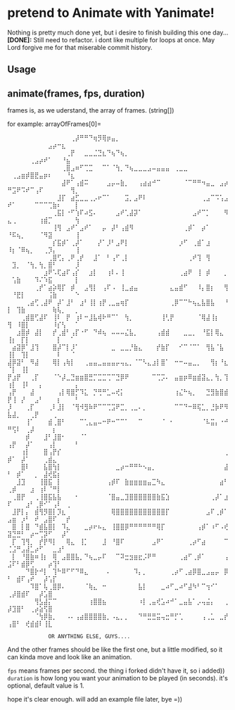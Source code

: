 # pretend to Animate with Yanimate! 

Nothing is pretty much done yet, but i desire to finish building this one day... </br>
**[DONE]:** Still need to refactor. i dont like multiple for loops at once. May Lord forgive me for that miserable commit history.
## Usage

## animate(frames, fps, duration)
frames is, as we uderstand, the array of frames. (string[])

for example:
arrayOfFrames[0]= 

⠀⠀⠀⠀⠀⠀⠀⠀⠀⠀⠀⠀⠀⠀⢀⡼⠛⠛⠙⢶⡻⢿⡶⣤⡀⠀⠀⠀⠀⠀⠀⠀⠀⠀⠀⠀⠀⠀⠀⠀⠀⠀⠀⠀⠀⠀⠀⠀⠀⠀⠀⠀⠀⠀⠀⠀⠀⠀⣠⡴⠒⣆⠀⠀⠀
⠀⠀⠀⠀⠀⠀⠀⠀⠀⠀⠀⠀⠀⢀⡟⠀⠀⣀⣀⣈⣙⣆⠙⢦⠙⢦⡀⠀⠀⠀⠀⠀⠀⠀⠀⠀⠀⠀⠀⠀⠀⠀⠀⠀⠀⠀⠀⠀⠀⠀⠀⠀⠀⠀⢀⣠⡴⠞⠁⠀⠀⠘⣦⠀⠀
⠀⠀⠀⠀⠀⠀⠀⠀⠀⠀⠀⠀⢀⣿⣠⠶⠋⢉⣉⠀⠀⠉⠁⠈⢳⡀⠙⢦⣀⣀⣀⣠⠤⣤⣤⣤⠀⢀⣀⣀⠀⠀⠀⠀⠀⠀⠀⠀⠀⠀⢀⣠⣶⡾⣿⣟⣤⡶⠆⠀⠀⠀⠘⣆⠀
⠀⠀⠀⠀⠀⠀⠀⠀⠀⠀⠀⠀⣼⠟⠁⢠⣾⠭⠀⠀⠀⠀⣠⡤⠤⣷⡀⠀⠀⢠⣴⣴⠚⠉⠀⠀⠀⠀⠀⠈⠉⠛⠛⠲⣤⣀⠀⣠⡴⠛⣩⠟⠩⠞⠉⢠⠏⠀⠀⠀⠀⠀⠀⢻⡀
⠀⠀⠀⠀⠀⠀⠀⠀⠀⠀⠀⣸⡏⠀⣴⣋⣀⣀⢀⡠⠖⠉⠁⠀⠀⠀⣩⡀⣠⠟⠇⠀⠀⠀⠀⠀⠀⠀⠀⠀⠀⠀⠀⢀⣠⠉⠩⢡⣠⠞⠁⠀⠀⠀⠀⠉⠉⠉⢉⣷⠆⠀⠀⠀⡇
⠀⠀⠀⠀⠀⠀⠀⠀⠀⠀⢀⣯⡇⠐⠋⢱⠏⠴⣫⠄⠀⠀⠀⠀⣠⠞⢁⣼⡽⠁⠀⠀⠀⠀⠀⠀⠀⠀⠀⠀⠀⣠⠞⠉⡁⠀⠀⠀⠻⣄⢀⠀⠀⠀⠀⠀⢰⣾⡉⠀⠀⠀⠀⠀⢳
⠀⠀⠀⠀⠀⠀⠀⠀⠀⠀⢸⢻⠀⣠⠞⠁⣠⠞⠁⠀⠀⡤⠀⡼⠃⢠⣾⠻⠀⠀⠀⠀⠀⠀⠀⠀⠀⠀⠀⢀⡾⠁⠀⡴⠁⠀⠀⠀⠀⠘⠯⢦⡀⠀⠀⠀⠈⠻⣽⠀⠀⠀⠀⠀⢸
⠀⠀⠀⠀⠀⠀⠀⠀⠀⠀⡎⣯⡾⠁⢀⡼⠁⠀⠀⠀⡜⠁⡸⠃⣠⠟⡇⠀⠀⠀⠀⠀⠀⠀⠀⠀⠀⠀⡰⠋⠀⢀⣾⠁⣰⠀⠀⠀⠀⠸⡆⠈⠿⢦⡀⠀⠀⢀⡹⡄⠀⠀⠀⠀⢸
⠀⠀⠀⠀⠀⠀⠀⠀⠀⢀⣿⢋⡄⢀⠟⢀⡞⠀⠀⣸⠁⠀⠃⢠⠋⢀⡇⠀⠀⠀⠀⠀⠀⠀⠀⠀⠀⠀⠀⠀⢀⠞⢹⠀⢻⠀⠀⠀⠀⠀⣹⡀⠀⠈⢳⡀⢳⡀⣿⠃⠀⠀⠀⠀⡸
⠀⠀⠀⠀⠀⠀⠀⠀⣰⠟⠡⢏⣴⠏⢠⡎⠀⠀⣰⡇⠀⠀⢰⠇⠄⢸⠀⠀⠀⠀⠀⠀⠀⠀⠀⠀⠀⠀⢀⣴⠟⠀⢸⠀⡾⠀⠀⠀⡀⠀⢡⣷⠀⠀⠀⠹⠌⠱⣯⠀⠀⠀⠀⠀⡇
⠀⠀⠀⠀⠀⠀⢀⡞⠁⣴⡵⢿⡏⠀⡾⠀⠀⣠⢻⡇⠀⢠⠏⠠⠀⢸⣀⣴⣤⠀⠀⠀⠀⠀⠀⠀⣄⣤⣾⠋⠀⠀⠸⡄⣿⡆⠀⠀⢻⠀⠘⣟⡇⠀⠀⠀⠀⠀⢨⣷⠀⠀⠀⠀⠑
⠀⠀⠀⠀⢀⣴⢋⢀⣼⠟⠀⡼⠁⣸⠃⠀⣰⠃⢸⡇⢰⡟⢀⣀⣤⢶⡏⠀⠀⠀⠀⠀⠀⠀⠀⠀⢀⡿⠉⠉⠓⢦⣄⣧⣿⣧⠀⠀⠘⡇⠀⢹⣷⠀⠀⠀⠀⠀⠀⢷⢧⡀⠀⠀⡀
⠀⠀⠀⢀⣾⣿⢋⣼⠏⠀⢸⠇⠀⡟⠀⢰⠇⠒⣸⣧⢾⠗⠛⠉⠁⠀⢳⡀⠀⠀⠀⠀⠀⠀⢸⢃⡟⠀⠀⠀⠀⠀⠈⢿⣼⢸⡆⠀⠀⢻⠀⠸⣿⡇⠀⠀⠀⠀⠀⠸⡎⢣⠀⠀⠁
⠀⠀⣰⣿⡾⠀⣼⡇⠀⠀⡞⢀⣾⠃⢠⡏⠐⠋⠀⠙⠾⢦⠀⠤⠤⠤⣌⣧⡀⠀⠀⠀⠀⢠⣾⣾⠀⠀⠀⣀⣀⡀⠀⠘⣯⡇⢿⣄⠀⢸⡆⠀⡏⡇⠀⠀⠀⠀⠀⠀⡇⠀⠀⠁⠀
⠀⣴⣽⡿⠁⣸⢹⠀⠀⠀⣿⡼⠉⡇⡸⠁⠀⠀⠀⠀⠀⠀⠀⣀⠀⣀⣀⡘⣷⣄⠀⠀⠀⡞⣷⡏⠀⠀⠊⠉⠈⠉⠁⠀⢻⣧⠈⣧⠀⢸⡇⠀⢹⡇⠀⠀⠀⠀⠀⠀⠇⠀⠀⠈⠀
⣼⡿⣽⠃⠀⠻⣼⠀⠀⠀⢿⡇⢠⢷⡇⠀⠀⢀⣤⣤⣀⣤⣤⣤⡤⢤⣄⡀⠈⠉⠣⣄⣰⡇⣿⠁⠀⠒⠒⠤⣤⣀⡀⠀⠀⢻⡆⠘⣆⠈⡇⠀⢸⡇⠀⠀⠀⠀⠀⠀⠀⠀⠀⠀⠀
⡟⣰⡟⠀⠀⢀⡏⠀⠀⠀⠈⠑⡼⣀⣙⣶⣶⣿⣛⡉⣉⣉⢉⠉⣙⡿⠟⠀⠀⠀⠀⠀⠉⢉⡩⠄⠀⣤⣶⡶⠿⣶⣾⣽⣄⡀⢳⡀⢹⢰⡇⠀⢸⠇⠀⠀⡄⠀⠀⠀⠀⠀⠀⠀⡄
⢠⡟⠀⠀⠀⣼⠀⠀⠀⠀⠀⢠⡇⢿⣿⡋⠹⣅⠀⡙⢛⠛⣁⠤⢞⡅⠀⠀⠀⠀⠀⠀⠀⠀⠀⠀⠀⢰⣌⠓⢦⡀⠀⠀⣙⣻⣷⣿⣾⡟⢸⠀⡜⠀⠀⣠⠃⠀⠀⠀⡆⠀⠀⠀⠃
⡸⠀⠀⠀⢀⡏⠀⠀⠀⢀⠇⣸⡇⠀⠈⢻⠺⣻⠷⠟⠉⠉⢉⣩⠟⣉⡀⢀⣀⠄⡀⠀⠀⠀⠀⠀⠀⠉⠉⠙⠒⠿⢯⣁⡀⣘⡷⠟⠻⣧⣼⡀⠀⠀⢀⡟⠀⠀⠀⢀⠀⠀⠀⠀⠀
⠀⠀⠀⠀⢸⠁⠀⠀⠀⣾⢀⣿⠃⠀⠀⠀⠉⢁⣄⣤⠤⠒⠟⠒⠉⠉⠁⠀⠀⠉⠀⠀⠀⠀⠈⠀⠂⠀⠀⠀⠀⠀⠀⠈⠧⣭⡄⠐⠚⠛⢫⠇⠀⢀⡼⠀⠀⠀⠀⡆⠀⠀⠀⠀⠀
⠀⠀⠀⠀⡾⠀⠀⠀⣸⠃⣸⣿⠂⠀⠀⠀⠈⠁⠀⠀⠀⠀⠀⠀⠀⠀⠀⠀⠀⠀⠀⠀⠀⠀⠀⠀⠀⠀⠀⠀⠀⠀⠀⠀⠀⠀⠀⠀⠀⢠⡟⠀⠀⡼⠁⠀⠀⠀⢠⡇⠀⠀⠀⠀⠃
⠀⠀⠀⢰⡇⠀⠀⠀⣿⢠⡟⡎⠀⠀⠀⠀⠀⠀⠀⠀⠀⠀⠀⠀⠀⠀⠀⠀⠀⠀⠀⠀⠀⠀⠀⠀⠀⠀⠀⠀⠀⠀⠀⠀⠀⠀⠀⠀⢀⡾⠁⠀⡼⠁⠀⠀⠀⢀⣾⣄⠀⠀⠀⠀⠀
⠀⠀⠀⣿⠇⠀⠀⠀⣧⣿⢳⡇⠀⠀⠀⠀⠀⠀⠀⠀⠀⠀⠀⠀⣀⡴⠒⠛⠛⠓⠢⣤⡀⠀⠀⠀⠀⠀⠀⠀⠀⠀⠀⠀⠀⠀⠀⠀⣼⠃⠀⡾⠁⠀⠀⡀⠀⣼⢞⣯⡆⠀⠀⠀⠀
⠀⠀⣸⣹⠀⠀⠀⢸⣿⣯⠀⡇⠀⠀⠀⠀⠀⠀⠀⠀⠀⠀⢠⡾⠏⠀⣷⣶⣶⣶⣶⣤⣉⠳⣄⠀⠀⠀⠀⠀⠀⠀⠀⠀⠀⠀⠀⣴⠃⢀⡾⠀⠀⠀⣰⠀⢰⠇⠈⠛⡇⠀⠀⠀⠀
⠀⢀⣿⡟⠀⠀⢀⢸⣿⣯⣧⣧⠀⠀⠀⠂⠀⠀⠀⠀⠀⠀⠈⣿⣤⣀⣹⣿⣿⣿⣿⣿⣿⣷⣯⣱⠀⠀⠀⠀⠀⠀⠀⠀⠀⢀⡼⠁⣰⠏⠀⠀⠀⣰⠃⢀⡿⠊⠁⢠⠇⠀⢀⠀⠀
⠀⣸⡟⡇⡄⠀⣾⢻⡻⣿⡇⡹⣆⠀⠀⠀⠀⠀⠀⠀⠀⠀⠀⢿⣿⣿⣿⣿⣿⣿⣿⣿⣿⣿⣿⡏⠀⠀⠀⠀⠀⠀⠀⠀⣠⠏⢀⡾⠁⣠⣶⠀⡰⠃⠀⠞⠀⣠⣿⠏⠀⠀⡞⠀⠀
⠀⣿⠀⡇⣿⠀⠙⣾⣧⣿⡇⠀⠹⣄⠀⠀⠀⣀⡴⠖⠦⣄⠀⢸⣿⣿⡿⠛⠛⠛⠛⠛⠛⢿⡏⠀⠀⠀⠀⠀⠀⠀⢠⡾⠁⠰⠋⠠⢞⣽⣙⣛⠃⠀⡴⠒⢉⡽⠋⠀⠀⡼⠁⠀⠀
⠀⡏⠀⢹⢻⡀⠀⡞⡟⠻⡇⠀⠀⢿⣄⠀⢸⡁⠀⠀⠀⣸⠀⠘⣿⠏⠀⠀⠀⠀⠀⠀⣠⠟⠁⠀⠀⠀⠀⠀⢀⡴⠋⣴⠀⠀⠀⠀⠉⢈⣨⠛⣠⣼⣁⡴⠋⠀⠀⣀⣰⠃⠀⠀⠀
⠀⡇⠀⠘⣿⣷⠶⢸⡆⠀⢿⠀⣠⣿⣿⣧⡀⠙⢦⣀⡤⠏⠀⠀⠉⠽⣒⣲⣶⣖⡨⠟⠛⠀⠀⠀⠀⠀⢀⣴⠋⢀⡾⠁⠀⠀⠀⠀⢠⣨⠏⠃⣾⡿⢋⠀⠀⠀⡴⢹⠃⠀⠀⠀⠀
⠀⠀⠀⠀⠙⣿⡗⠚⡇⠀⢹⠓⠿⠋⠋⠙⠿⣄⠀⠀⠀⠀⠄⠀⠀⠀⠀⠀⠹⡄⡀⠀⠀⠀⠀⠀⢀⡴⠋⢀⣴⡿⣿⣀⣠⣤⡤⠀⡿⠃⠀⣾⠏⢠⠞⠀⠀⡼⢡⡏⠀⠀⠀⠀⠀
⠀⠀⠀⠀⠀⠹⣿⠁⢧⢀⣿⡿⠄⠀⠀⠀⠀⠈⢷⣄⠀⠒⠀⠀⠀⠀⠀⠀⠀⣧⡇⠀⠀⠀⣀⠴⠋⣀⠴⠋⣼⠳⠃⠉⢲⠊⠁⠀⠀⢀⡼⣿⣾⠏⠀⠀⡼⣡⣿⠀⠀⠀⠀⠀⠀
⠀⠀⠀⠀⠀⠀⢻⣣⣼⡍⠉⠀⠀⠀⠀⠀⠀⠀⢰⣿⣿⣦⠀⠀⠀⠀⠀⠀⠀⠰⡇⢀⣤⢞⣡⠴⠚⠁⣀⣤⣧⠁⡠⢤⣬⡄⠀⠀⢀⡼⣹⣿⠃⠀⢀⡴⣵⢫⣿⠀⠀⠀⠀⠀⠀
⠀⠀⠀⠀⠀⠀⠈⢳⡿⣷⡀⠀⠀⠠⠄⢠⣴⣿⣿⣿⣿⣷⡀⠠⣄⡀⡀⠀⠀⠙⠛⣛⣛⣭⢤⣒⠛⡋⢁⠀⠀⠀⠀⢠⢀⣁⠀⣀⡞⢠⣿⠃⠀⢞⣾⣾⠇⢸⣇⠀⠀⠀⠀⠀⠀
                  
                 OR ANYTHING ELSE, GUYS....

And the other frames should be like the first one, but a little modified, so it can kinda move and look like an animation.

`fps` means frames per second. the thing i forked didn't have it, so i added))</br >
`duration` is how long you want your animation to be played (in seconds). it's optional, default value is 1.

hope it's clear enough. will add an example file later, bye =))
